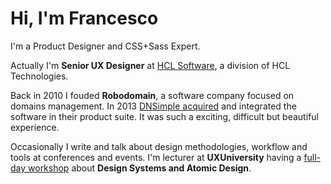 # Hi, I'm Francesco 

I'm a Product Designer and CSS+Sass Expert.  

Actually I'm **Senior UX Designer** at [HCL Software](https://www.hcltechsw.com), a division of HCL Technologies.

Back in 2010 I fouded **Robodomain**, a software company focused on domains management. In 2013 [DNSimple acquired](https://blog.dnsimple.com/2012/09/dnsimple-acquires-robodomain/) and integrated the software in their product suite. It was such a exciting, difficult but beautiful experience.

Occasionally I write and talk about design methodologies, workflow and tools at conferences and events. I'm lecturer at **UXUniversity** having a [full-day workshop](https://www.uxuniversity.it/11/c_13/design-systems) about **Design Systems and Atomic Design**.

<!--
**zetareticoli/zetareticoli** is a ✨ _special_ ✨ repository because its `README.md` (this file) appears on your GitHub profile.

Here are some ideas to get you started:

- 🔭 I’m currently working on ...
- 🌱 I’m currently learning ...
- 👯 I’m looking to collaborate on ...
- 🤔 I’m looking for help with ...
- 💬 Ask me about ...
- 📫 How to reach me: ...
- 😄 Pronouns: ...
- ⚡ Fun fact: ...
-->
